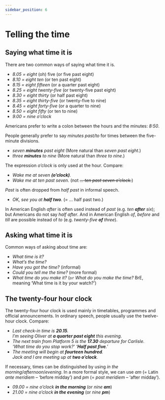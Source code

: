 ```yaml
---
sidebar_position: 6
---
```


# Telling the time

## Saying what time it is

There are two common ways of saying what time it is.

- *8.05 = eight* (oh) five (or five past eight)
- *8.10 = eight ten* (or ten past eight)
- *8.15 = eight fifteen* (or a quarter past eight)
- *8.25 = eight twenty-five* (or twenty-five past eight)
- *8.30 = eight thirty* (or half past eight)
- *8.35 = eight thirty-five* (or twenty-five to nine)
- *8.45 = eight forty-five* (or a quarter to nine)
- *8.50 = eight fifty* (or ten to nine)
- *9.00 = nine o’clock*

Americans prefer to write a colon between the hours and the minutes: *8:50*.

People generally prefer to say *minutes past/to* for times between the five-minute divisions.

- *seven **minutes** past eight* (More natural than *seven past eight*.)
- *three **minutes** to nine* (More natural than *three to nine*.)

The expression *o’clock* is only used at the hour. Compare:

- *Wake me at seven **(o’clock)**.*
- *Wake me at ten past seven.* (not *~~… ten past seven o’clock.~~*)

*Past* is often dropped from *half past* in informal speech.

- *OK, see you at **half two**.* (= … half past two.)

In American English *after* is often used instead of *past* (e.g. *ten **after** six*); but Americans do not say *half after*. And in American English *of*, *before* and *till* are possible instead of *to* (e.g. *twenty-five **of** three*).

## Asking what time it is

Common ways of asking about time are:

- *What time is it?*
- *What’s the time?*
- *Have you got the time?* (informal)
- *Could you tell me the time?* (more formal)
- *What time do you make it?* (``or`` *What do you make the time?* BrE, meaning ‘What time is it by your watch?’)

## The twenty-four hour clock

The twenty-four hour clock is used mainly in timetables, programmes and official announcements. In ordinary speech, people usually use the twelve-hour clock. Compare:

- *Last check-in time is **20.15**.*  
  *I’m seeing Oliver at **a quarter past eight** this evening.*
- *The next train from Platform 5 is the **17.30** departure for Carlisle.*  
  *‘What time do you stop work?’ ‘**Half past five**.’*
- *The meeting will begin at **fourteen hundred**.*  
  *Jack and I are meeting up at **two o’clock**.*

If necessary, times can be distinguished by using *in the morning*/*afternoon*/*evening*. In a more formal style, we can use *am* (= Latin *ante meridiem* – ‘before midday’) and *pm* (= *post meridiem* – ‘after midday’).

- *09.00 = nine o’clock **in the morning*** (or *nine **am***)
- *21.00 = nine o’clock **in the evening*** (or *nine **pm***)
